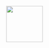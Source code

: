 <div id="header" align="center">
  <img src="https://media0.giphy.com/media/L1R1tvI9svkIWwpVYr/giphy.gif?cid=790b7611062bafdfe40178d91aa41c6a32f50d1558f98d62&rid=giphy.gif&ct=g" width="100"/>
</div>
